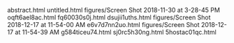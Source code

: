 abstract.html
untitled.html
figures/Screen Shot 2018-11-30 at 3-28-45 PM
oqft6ael8ac.html
fq60030s0j.html
dsujii1uths.html
figures/Screen Shot 2018-12-17 at 11-54-00 AM
e6v7d7nn2uo.html
figures/Screen Shot 2018-12-17 at 11-54-39 AM
g584ticeu74.html
sj0rc5h30ng.html
5hostac01qc.html